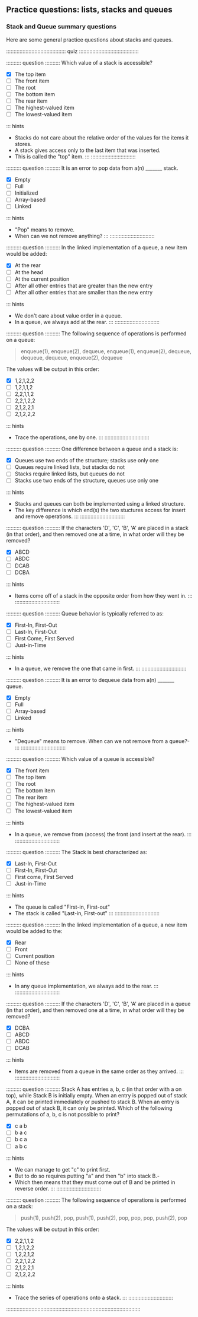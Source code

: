 
## Practice questions: lists, stacks and queues

### Stack and Queue summary questions

Here are some general practice questions about stacks and queues.

:::::::::::::::::::::::::::::::::::::::: quiz ::::::::::::::::::::::::::::::::::::::::

:::::::::: question ::::::::::
Which value of a stack is accessible?

- [x] The top item
- [ ] The front item
- [ ] The root
- [ ] The bottom item
- [ ] The rear item
- [ ] The highest-valued item
- [ ] The lowest-valued item

::: hints
- Stacks do not care about the relative order of the
values for the items it stores.
- A stack gives access only to the last item that was
inserted.
- This is called the "top" item.
:::
::::::::::::::::::::::::::::::



:::::::::: question ::::::::::
It is an error to pop data from a(n) _______ stack.

- [x] Empty
- [ ] Full
- [ ] Initialized
- [ ] Array-based
- [ ] Linked

::: hints
- "Pop" means to remove.
- When can we not remove anything?
:::
::::::::::::::::::::::::::::::



:::::::::: question ::::::::::
In the linked implementation of a queue, a
new item would be added:

- [x] At the rear
- [ ] At the head
- [ ] At the current position
- [ ] After all other entries that are greater than the new entry
- [ ] After all other entries that are smaller than the new entry

::: hints
- We don't care about value order in a queue.
- In a queue, we always add at the rear.
:::
::::::::::::::::::::::::::::::



:::::::::: question ::::::::::
The following sequence of operations is
performed on a queue: 

> enqueue(1), enqueue(2), dequeue, enqueue(1), enqueue(2), dequeue, dequeue, dequeue, enqueue(2), dequeue

The values will be output in this order:

- [x] 1,2,1,2,2
- [ ] 1,2,1,1,2
- [ ] 2,2,1,1,2
- [ ] 2,2,1,2,2
- [ ] 2,1,2,2,1
- [ ] 2,1,2,2,2

::: hints
- Trace the operations, one by one.
:::
::::::::::::::::::::::::::::::



:::::::::: question ::::::::::
One difference between a queue and a stack is:

- [x] Queues use two ends of the structure; stacks use only one
- [ ] Queues require linked lists, but stacks do not
- [ ] Stacks require linked lists, but queues do not
- [ ] Stacks use two ends of the structure, queues use only one

::: hints
- Stacks and queues can both be implemented using a
linked structure.
- The key difference is which end(s) the two stuctures
access for insert and remove operations.
:::
::::::::::::::::::::::::::::::



:::::::::: question ::::::::::
If the characters 'D', 'C', 'B', 'A' are
placed in a stack (in that order), and then removed one at a
time, in what order will they be removed?

- [x] ABCD
- [ ] ABDC
- [ ] DCAB
- [ ] DCBA

::: hints
- Items come off of a stack in the opposite order from how
they went in.
:::
::::::::::::::::::::::::::::::



:::::::::: question ::::::::::
Queue behavior is typically referred to as:

- [x] First-In, First-Out
- [ ] Last-In, First-Out
- [ ] First Come, First Served
- [ ] Just-in-Time

::: hints
- In a queue, we remove the one that came in first.
:::
::::::::::::::::::::::::::::::



:::::::::: question ::::::::::
It is an error to dequeue data from a(n) _______ queue.

- [x] Empty
- [ ] Full
- [ ] Array-based
- [ ] Linked

::: hints
- "Dequeue" means to remove. When can we not remove from
a queue?- 
:::
::::::::::::::::::::::::::::::



:::::::::: question ::::::::::
Which value of a queue is accessible?

- [x] The front item
- [ ] The top item
- [ ] The root
- [ ] The bottom item
- [ ] The rear item
- [ ] The highest-valued item
- [ ] The lowest-valued item

::: hints
- In a queue, we remove from (access) the front (and
insert at the rear).
:::
::::::::::::::::::::::::::::::



:::::::::: question ::::::::::
The Stack is best characterized as:

- [x] Last-In, First-Out
- [ ] First-In, First-Out
- [ ] First come, First Served
- [ ] Just-in-Time

::: hints
- The queue is called "First-in, First-out"
- The stack is called "Last-in, First-out"
:::
::::::::::::::::::::::::::::::



:::::::::: question ::::::::::
In the linked implementation of a queue, a
new item would be added to the:

- [x] Rear
- [ ] Front
- [ ] Current position
- [ ] None of these

::: hints
- In any queue implementation, we always add to the rear.
:::
::::::::::::::::::::::::::::::



:::::::::: question ::::::::::
If the characters 'D', 'C', 'B', 'A' are
placed in a queue (in that order), and then removed one at a
time, in what order will they be removed?

- [x] DCBA
- [ ] ABCD
- [ ] ABDC
- [ ] DCAB

::: hints
- Items are removed from a queue in the same order as
they arrived.
:::
::::::::::::::::::::::::::::::



:::::::::: question ::::::::::
Stack A has entries a, b, c (in that
order with a on top), while Stack B is initially empty.
When an entry is popped out of stack
A, it can be printed immediately or pushed to stack B. When an
entry is popped out of stack B, it can only be printed. Which of
the following permutations of a, b, c is not possible to
print?

- [x] c a b
- [ ] b a c
- [ ] b c a
- [ ] a b c

::: hints
- We can manage to get "c" to print first.
- But to do so requires putting "a" and then "b" into
stack B.- 
- Which then means that they must come out of B and be
printed in reverse order.
:::
::::::::::::::::::::::::::::::



:::::::::: question ::::::::::
The following sequence of operations is performed on a stack: 

> push(1), push(2), pop, push(1), push(2), pop, pop, pop, push(2), pop

The values will be output in this order: 

- [x] 2,2,1,1,2
- [ ] 1,2,1,2,2
- [ ] 1,2,2,1,2
- [ ] 2,2,1,2,2
- [ ] 2,1,2,2,1
- [ ] 2,1,2,2,2

::: hints
- Trace the series of operations onto a stack.
:::
::::::::::::::::::::::::::::::

::::::::::::::::::::::::::::::::::::::::::::::::::::::::::::::::::::::::::::::::::::::::::

